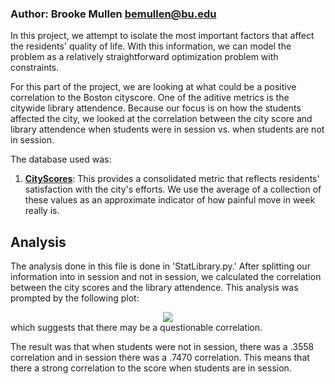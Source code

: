 ### Author: Brooke Mullen <bemullen@bu.edu>

In this project, we attempt to isolate the most important factors that affect the residents' quality
of life. With this information, we can model the problem as a relatively straightforward optimization
problem with constraints.

For this part of the project, we are looking at what could be a positive correlation to the Boston cityscore. One of the aditive metrics is the citywide library attendence. Because our focus is on how the students affected the city, we looked at the correlation between the city score and library attendence when students were in session vs. when students are not in session.

The database used was:

1. <strong><a href="https://data.boston.gov/dataset/cityscore">CityScores</a></strong>: This provides a consolidated metric that reflects residents' satisfaction with the city's efforts. We use the average of a collection of these values as an approximate indicator of how painful move in week really is.


## Analysis

The analysis done in this file is done in 'StatLibrary.py.' After splitting our information into in session and not in session, we calculated the correlation between the city scores and the library attendence. This analysis was prompted by the following plot:

<center>
	<img src="https://cs-people.bu.edu/dharmesh/cs591/591data/city_score_scatter.png"/>
</center>
which suggests that there may be a questionable correlation. 

The result was that when students were not in session, there was a .3558 correlation and in session there was a .7470 correlation. This means that there a strong correlation to the score when students are in session. 